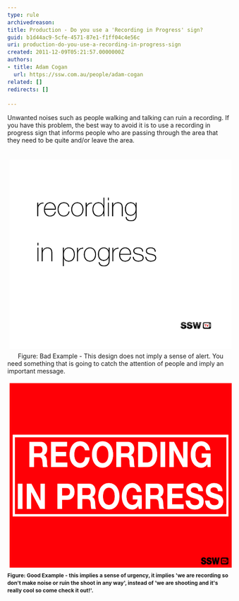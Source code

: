 ```yaml
---
type: rule
archivedreason: 
title: Production - Do you use a 'Recording in Progress' sign?
guid: b1d44ac9-5cfe-4571-87e1-f1ff04c4e56c
uri: production-do-you-use-a-recording-in-progress-sign
created: 2011-12-09T05:21:57.0000000Z
authors:
- title: Adam Cogan
  url: https://ssw.com.au/people/adam-cogan
related: []
redirects: []

---
```



​Unwanted noises such as people walking and talking can ruin a recording. If you have this problem, the best way to avoid it is to use a recording in progress sign that informs people who are passing through the area that they need to be quite and/or leave the area.
<br><excerpt class='endintro'></excerpt><br>
<p> 
   <img src="RecordingInProgress_BadExample.jpg" alt="RecordingInProgress_BadExample.jpg" class="ssw-rteStyle-ImageArea" style="margin:5px;width:593px;" />     
<span class="ssw-rteStyle-FigureBad">Figure: Bad Example​ - This design does not imply a sense of alert​. You need something that is going to catch the attention of people and imply an important message.</span>​</p><p> 
   <img class="ssw-rteStyle-ImageArea" alt="Recording sign 2.jpg" src="Recording sign 2.jpg" style="margin:5px;width:586px;height:418px;" />
<span class="ssw-rteStyle-FigureGood" style="font-size:12px;font-weight:bold;">Figure: Good Example - this implies a sense of urgency, it implies 'we are recording so don't make noise or ruin the shoot in any way', instead of 'we are shooting and it's really cool so come check it out!'.​</span>​</p>


